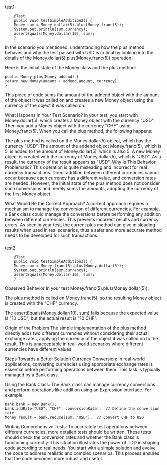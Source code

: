 test1:

        @Test
        public void testSimpleAddition2() {
        Money sum = Money.dollar(5).plus(Money.franc(5));
        System.out.println(sum.currency);
        assertEquals(Money.dollar(10), sum);
        }

In the scenario you mentioned, 
understanding how the plus method behaves 
and why the test passed with USD is critical 
by looking into the details of the Money.dollar(5).plus(Money.franc(5)) operation.

Here is the initial state of the Money class and the plus method:


    public Money plus(Money addend) {
    return new Money(amount + addend.amount, currency);
    }

This piece of code sums the amount of the addend object 
with the amount of the object it was called on 
and creates a new Money object using the currency of the object it was called on.

What Happens in Your Test Scenario?
In your test, you start with Money.dollar(5), which creates a Money object with the currency "USD". 
Then you add a Money object with the currency "CHF" using Money.franc(5). 
When you call the plus method, the following happens:

The plus method is called on the Money.dollar(5) object, which has the currency "USD".
The amount of the addend object Money.franc(5), which is 5, is 
added to the amount of Money.dollar(5), which is also 5.
A new Money object is created with the currency of Money.dollar(5), which is "USD". 
As a result, the currency of the result appears as "USD".
Why Is This Behavior Problematic?
This operation is quite misleading and incorrect for real currency transactions. 
Direct addition between different currencies cannot occur because each currency 
has a different value, and conversion rates are needed. 
However, the initial state of the plus method does not consider such conversions 
and merely sums the amounts, adopting the currency of the first Money object.

What Would Be the Correct Approach?
A correct approach requires a mechanism to manage the conversion of different currencies. 
For example, a Bank class could manage the conversions 
before performing any addition between different currencies. 
This prevents incorrect results and currency errors. 
As seen in your test, the current plus method can give misleading results 
when used in real scenarios, thus a safer and more accurate method needs to be developed 
for such transactions.

###


test2:

        @Test
        public void testSimpleAddition3() {
        Money sum = Money.franc(5).plus(Money.dollar(5));
        System.out.println(sum.currency);
        assertEquals(Money.dollar(10), sum);
        }

Observed Behavior
In your test Money.franc(5).plus(Money.dollar(5)):

The plus method is called on Money.franc(5), 
so the resulting Money object is created with the "CHF" currency.

The assertEquals(Money.dollar(10), sum) fails 
because the expected value is "10 USD", but the actual result is "10 CHF".

Origin of the Problem
The simple implementation of the plus method directly adds two different currencies 
without considering their actual exchange rates, 
applying the currency of the object it was called on to the result. 
This is unacceptable in real-world scenarios where different currencies have different values.

Steps Towards a Better Solution
Currency Conversion: 
In real-world applications, converting currencies using appropriate exchange rates is essential 
before performing operations between them. 
This task is typically managed by a Bank class.

Using the Bank Class: 
The Bank class can manage currency conversions and 
perform operations like addition using an Expression interface. For example:

    Bank bank = new Bank();
    bank.addRate("USD", "CHF", conversionRate);  // Define the conversion rate
    Money result = bank.reduce(sum, "USD");  // Convert CHF to USD
Writing Comprehensive Tests: 
To accurately test operations between different currencies, 
more detailed tests should be written. These tests should check the conversion rates and 
whether the Bank class is functioning correctly.
This situation illustrates the power of TDD in shaping code according to real needs. 
You start with a simple solution and evolve the code to address realistic and complex scenarios. 
This process ensures that the code becomes more robust and useful.






